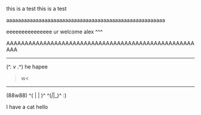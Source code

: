 this is a test
this is a test

aaaaaaaaaaaaaaaaaaaaaaaaaaaaaaaaaaaaaaaaaaaaaaaaaaaaaa

eeeeeeeeeeeeeee
ur welcome alex ^^^

AAAAAAAAAAAAAAAAAAAAAAAAAAAAAAAAAAAAAAAAAAAAAAAAAAAAAA
 _______
(^. v .^)
he hapee
>w<
  _____
 (88w88)
^( | | )^
^(_|_|_)^
:)


I have a cat
hello